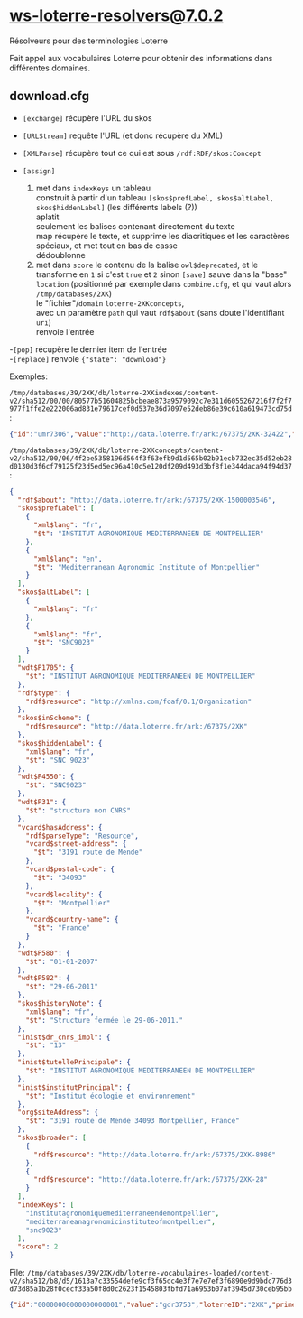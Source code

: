 # ws-loterre-resolvers@7.0.2

Résolveurs pour des terminologies Loterre

Fait appel aux vocabulaires Loterre pour obtenir des informations dans différentes domaines.

## download.cfg

- `[exchange]` récupère l'URL du skos  
- `[URLStream]` requête l'URL (et donc récupère du XML)  
- `[XMLParse]` récupère tout ce qui est sous `/rdf:RDF/skos:Concept`  
- `[assign]`  

    1. met dans `indexKeys` un tableau  
       construit à partir d'un tableau `[skos$prefLabel, skos$altLabel, skos$hiddenLabel]` (les différents labels (?))  
       aplatit  
       seulement les balises contenant directement du texte  
       map récupère le texte, et supprime les diacritiques et les caractères spéciaux, et met tout en bas de casse  
       dédoublonne  
    2. met dans `score` le contenu de la balise `owl$deprecated`, et le transforme en `1` si c'est `true` et `2` sinon
`[save]` sauve dans la "base" `location` (positionné par exemple dans `combine.cfg`, et qui vaut alors `/tmp/databases/2XK`)  
    le "fichier"/`domain` `loterre-2XKconcepts`,  
    avec un paramètre `path` qui vaut `rdf$about` (sans doute l'identifiant `uri`)  
    renvoie l'entrée

-`[pop]` récupère le dernier item de l'entrée  
-`[replace]` renvoie `{"state": "download"}`  

Exemples:

`/tmp/databases/39/2XK/db/loterre-2XKindexes/content-v2/sha512/00/00/80577b51604825bcbeae873a9579092c7e311d6055267216f7f2f7977f1ffe2e222006ad831e79617cef0d537e36d7097e52deb86e39c610a619473cd75d`:

```json
{"id":"umr7306","value":"http://data.loterre.fr/ark:/67375/2XK-32422","score":2}
```

`/tmp/databases/39/2XK/db/loterre-2XKconcepts/content-v2/sha512/00/06/4f2be5358196d564f3f63efb9d1d565b02b91ecb732ec35d52eb28d0130d3f6cf79125f23d5ed5ec96a410c5e120df209d493d3bf8f1e344daca94f94d37`:

```json
{
  "rdf$about": "http://data.loterre.fr/ark:/67375/2XK-1500003546",
  "skos$prefLabel": [
    {
      "xml$lang": "fr",
      "$t": "INSTITUT AGRONOMIQUE MEDITERRANEEN DE MONTPELLIER"
    },
    {
      "xml$lang": "en",
      "$t": "Mediterranean Agronomic Institute of Montpellier"
    }
  ],
  "skos$altLabel": [
    {
      "xml$lang": "fr"
    },
    {
      "xml$lang": "fr",
      "$t": "SNC9023"
    }
  ],
  "wdt$P1705": {
    "$t": "INSTITUT AGRONOMIQUE MEDITERRANEEN DE MONTPELLIER"
  },
  "rdf$type": {
    "rdf$resource": "http://xmlns.com/foaf/0.1/Organization"
  },
  "skos$inScheme": {
    "rdf$resource": "http://data.loterre.fr/ark:/67375/2XK"
  },
  "skos$hiddenLabel": {
    "xml$lang": "fr",
    "$t": "SNC 9023"
  },
  "wdt$P4550": {
    "$t": "SNC9023"
  },
  "wdt$P31": {
    "$t": "structure non CNRS"
  },
  "vcard$hasAddress": {
    "rdf$parseType": "Resource",
    "vcard$street-address": {
      "$t": "3191 route de Mende"
    },
    "vcard$postal-code": {
      "$t": "34093"
    },
    "vcard$locality": {
      "$t": "Montpellier"
    },
    "vcard$country-name": {
      "$t": "France"
    }
  },
  "wdt$P580": {
    "$t": "01-01-2007"
  },
  "wdt$P582": {
    "$t": "29-06-2011"
  },
  "skos$historyNote": {
    "xml$lang": "fr",
    "$t": "Structure fermée le 29-06-2011."
  },
  "inist$dr_cnrs_impl": {
    "$t": "13"
  },
  "inist$tutellePrincipale": {
    "$t": "INSTITUT AGRONOMIQUE MEDITERRANEEN DE MONTPELLIER"
  },
  "inist$institutPrincipal": {
    "$t": "Institut écologie et environnement"
  },
  "org$siteAddress": {
    "$t": "3191 route de Mende 34093 Montpellier, France"
  },
  "skos$broader": [
    {
      "rdf$resource": "http://data.loterre.fr/ark:/67375/2XK-8986"
    },
    {
      "rdf$resource": "http://data.loterre.fr/ark:/67375/2XK-28"
    }
  ],
  "indexKeys": [
    "institutagronomiquemediterraneendemontpellier",
    "mediterraneanagronomicinstituteofmontpellier",
    "snc9023"
  ],
  "score": 2
}
```

File: `/tmp/databases/39/2XK/db/loterre-vocabulaires-loaded/content-v2/sha512/b8/d5/1613a7c33554defe9cf3f65dc4e3f7e7e7ef3f6890e9d9bdc776d3d73d85a1b28f0cecf33a50f8d0c2623f1545803fbfd71a6953b07af3945d730ceb95bb`

```json
{"id":"00000000000000000001","value":"gdr3753","loterreID":"2XK","primer":"http://mapping-tables.daf.intra.inist.fr/loterre-structures-recherche.xml"}
```
